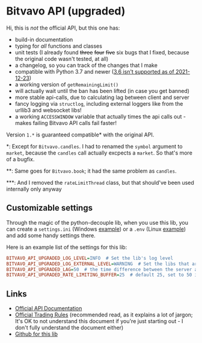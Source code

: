 # Bitvavo API (upgraded)

Hi, this is *not* the official API, but this one has:

- build-in documentation
- typing for *all* functions and classes
- unit tests (I already found ~~three~~ ~~four~~ ~~five~~ six bugs that I fixed,
  because the original code wasn't tested, at all)
- a changelog, so you can track of the changes that I make
- compatible with Python 3.7 and newer ([3.6 isn't supported as of
  2021-12-23](https://endoflife.date/python))
- a working version of `getRemainingLimit()`
- will actually wait until the ban has been lifted (in case you get banned)
- more stable api-calls, due to calculating lag between client and server
- fancy logging via `structlog`, including external loggers like from the
  urllib3 and websocket libs!
- a working `ACCESSWINDOW` variable that actually times the api calls out -
  makes failing Bitvavo API calls fail faster!

Version `1.*` is guaranteed compatible\* with the original API.

\*: Except for `Bitvavo.candles`. I had to renamed the `symbol` argument to
`market`, because the `candles` call actually excpects a `market`. So that's
more of a bugfix.

\*\*: Same goes for `Bitvavo.book`; it had the same problem as `candles`.

\*\*\*: And I removed the `rateLimitThread` class, but that should've been used
internally only anyway

## Customizable settings

Through the magic of the python-decouple lib, when you use this lib, you can
create a `settings.ini` (Windows
[example](https://pypi.org/project/python-decouple/#ini-file)) or a `.env`
(Linux [example](https://pypi.org/project/python-decouple/#env-file)) and add
some handy settings there.

Here is an example list of the settings for this lib:

```ini
BITVAVO_API_UPGRADED_LOG_LEVEL=INFO  # Set the lib's log level
BITVAVO_API_UPGRADED_LOG_EXTERNAL_LEVEL=WARNING  # Set the libs that are used by *this* lib's log level
BITVAVO_API_UPGRADED_LAG=50  # the time difference between the server and your local time (you'll have to calculate this yourself - tip: use the bitvavo.time() functionality in a separate script)
BITVAVO_API_UPGRADED_RATE_LIMITING_BUFFER=25  # default 25, set to 50 if you get "you have been banned" messages (or even higher, if needed)
```

## Links

- [Official API Documentation](https://docs.bitvavo.com/)
- [Official Trading Rules](https://bitvavo.com/en/trading-rules) (recommended
  read, as it explains a lot of jargon; It's OK to not understand this document
  if you're just starting out - I don't fully understand the document either)
- [Github for this lib](https://github.com/Thaumatorium/bitvavo-api-upgraded)
